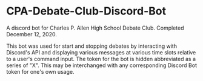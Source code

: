 # CPA-Debate-Club-Discord-Bot
A discord bot for Charles P. Allen High School Debate Club. Completed December 12, 2020.

This bot was used for start and stopping debates by interacting with Discord's API and displaying various messages at various time slots relative to a user's command input.
The token for the bot is hidden abbreviated as a series of "X". This may be interchanged with any corresponding Discord Bot token for one's own usage.
